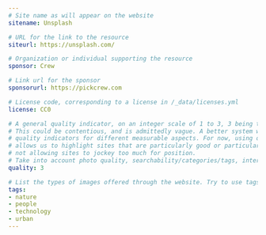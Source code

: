 ```yaml
---
# Site name as will appear on the website
sitename: Unsplash

# URL for the link to the resource
siteurl: https://unsplash.com/

# Organization or individual supporting the resource
sponsor: Crew

# Link url for the sponsor
sponsorurl: https://pickcrew.com

# License code, corresponding to a license in /_data/licenses.yml
license: CC0

# A general quality indicator, on an integer scale of 1 to 3, 3 being the highest.
# This could be contentious, and is admittedly vague. A better system would have 
# quality indicators for different measurable aspects. For now, using only 3 levels
# allows us to highlight sites that are particularly good or particularly bad, while
# not allowing sites to jockey too much for position.
# Take into account photo quality, searchability/categories/tags, interface.
quality: 3 

# List the types of images offered through the website. Try to use tags already used with other sites if relevant.
tags:
- nature
- people
- technology
- urban
---
```


